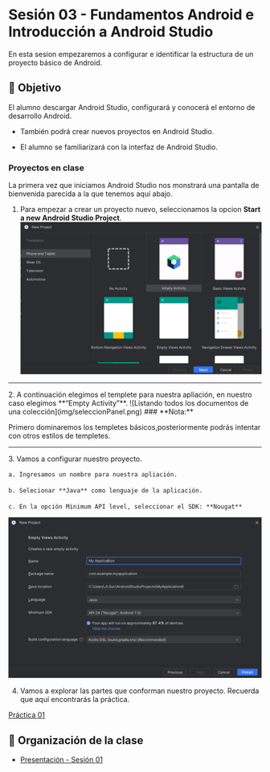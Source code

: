 # Sesión 03 - Fundamentos Android e Introducción a Android Studio
En esta sesion empezaremos a configurar e identificar la estructura de un proyecto básico de Android.

## 🎯 Objetivo

El alumno descargar Android Studio, configurará y conocerá el entorno de desarrollo Android. 

* También podrá crear nuevos proyectos en Android Studio. 

* El alumno se familiarizará con la interfaz de Android Studio. 

### Proyectos en clase

La primera vez que iniciamos Android Studio nos monstrará una pantalla de bienvenida parecida a la que tenemos aquí abajo.

1. Para empezar a crear un proyecto nuevo, seleccionamos la opcion **Start a new Android Studio Project**.
 ![Listando todos los documentos de una colección](img/01.png)
<hr>
 2. A continuación elegimos el templete para nuestra apliación, en nuestro caso elegimos **“Empty Activity”**.
 ![Listando todos los documentos de una colección](img/seleccionPanel.png)
 ### **Nota:**

 Primero dominaremos los templetes básicos,posteriormente podrás intentar con otros estilos de templetes.
 <hr>
 3. Vamos a configurar nuestro proyecto.

    a. Ingresamos un nombre para nuestra apliación.

    b. Selecionar **Java** como lenguaje de la aplicación.

    c. En la opción Minimum API level, seleccionar el SDK: **Nougat**

![Listando todos los documentos de una colección](img/02.png)

4. Vamos a explorar las partes que conforman nuestro proyecto. Recuerda que aquí encontrarás la práctica.

[Práctica 01](Practica-01)

## 📝 Organización de la clase

- [Presentación - Sesión 01](presentacion/Sesion-01.pptx)


